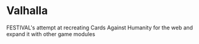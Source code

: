 # Valhalla
FESTIVAL's attempt at recreating Cards Against Humanity for the web and expand it with other game modules
